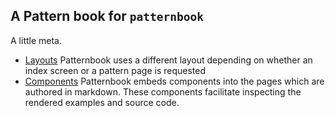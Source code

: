 A Pattern book for `patternbook`
----

A little meta.

- [Layouts](/layouts/) Patternbook uses a different layout
  depending on whether an index screen or a pattern page is
  requested
- [Components](/components/) Patternbook embeds components
  into the pages which are authored in markdown.  These
  components facilitate inspecting the rendered examples
  and source code.
